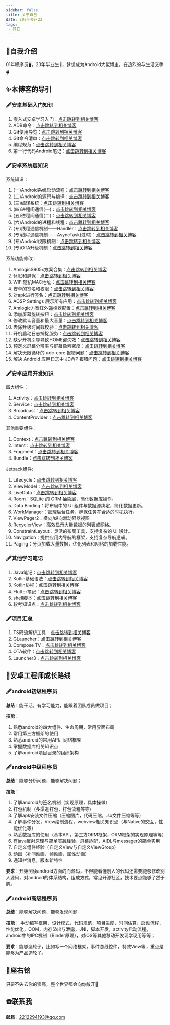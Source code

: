 ```yaml
---
sidebar: false
title: 关于自己
date: 2024-09-22
tags:
 - 其它
---
```


## :pushpin:自我介绍

01年程序员🖥️，23年毕业生🤠，梦想成为Android大佬博主，在热烈的与生活交手🍀

## :sparkles:本博客的导引

### :fountain_pen:安卓基础入门知识

1. 嵌入式安卓学习入门：[点击跳转到相关博客](./study-notes/android/guide/嵌入式安卓学习入门.md)  
2. ADB命令：[点击跳转到相关博客](./study-notes/android/guide/adb-command.md)  
3. Git使用导览：[点击跳转到相关博客](./study-notes/android/guide/git-use-note.md)  
4. Git命令清单：[点击跳转到相关博客](./study-notes/android/guide/git-note.md)  
5. 编程规范：[点击跳转到相关博客](./study-notes/android/guide/style-guide.md)  
6. 第一行代码Android笔记：[点击跳转到相关博客](./study-notes/android/guide/第一行代码Android笔记.md)


### :fountain_pen:安卓系统层知识

系统知识：  
1. (一)Android系统启动流程：[点击跳转到相关博客](./study-notes/android/theory/Android系统启动流程.md)  
2. (二)Android的源码与编译：[点击跳转到相关博客](./study-notes/android/theory/源码与编译.md)  
3. (三)编译系统：[点击跳转到相关博客](./study-notes/android/theory/编译系统.md)  
4. (四)进程间通信(一)：[点击跳转到相关博客](./study-notes/android/theory/进程间通信(一).md)  
5. (五)进程间通信(二)：[点击跳转到相关博客](./study-notes/android/theory/进程间通信(二).md)  
6. (六)Android的进程和线程：[点击跳转到相关博客](./study-notes/android/theory/Android进程和线程.md)  
7. (专)线程通信机制——Handler：[点击跳转到相关博客](./study-notes/android/theory/线程通信机制Handler.md)  
8. (专)线程通信机制——AsyncTask(过时)：[点击跳转到相关博客](./study-notes/android/theory/线程通信机制AsyncTask.md)  
9. (专)Android权限机制：[点击跳转到相关博客](./study-notes/android/theory/Android权限机制.md)  
10. (专)OTA升级机制：[点击跳转到相关博客](./study-notes/android/theory/OTA升级机制.md)

系统功能修改：  
1. AmlogicS905x方案合集：[点击跳转到相关博客](./study-notes/android/experience/Amlogics905x方案合集.md)  
2. 休眠和屏保：[点击跳转到相关博客](./study-notes/android/function/sleep-screensaver.md)  
3. WIFI随机MAC地址：[点击跳转到相关博客](./study-notes/android/function/WIFI随机MAC地址.md)  
4. 安卓的签名和权限：[点击跳转到相关博客](./study-notes/android/function/安卓的签名和权限.md)  
5. 对apk进行签名：[点击跳转到相关博客](./study-notes/android/function/AOSPapk签名.md)  
6. AOSP Settings 展示所有应用：[点击跳转到相关博客](./study-notes/android/function/AOSPSettings展示所有应用.md)  
7. Amlogic方案红外遥控器配置：[点击跳转到相关博客](./study-notes/android/function/Amlogic方案红外遥控器配置.md)  
8. 添加屏幕旋转按钮：[点击跳转到相关博客](./study-notes/android/function/Settings添加屏幕旋转按钮.md)  
9. 修改默认音量和最大音量：[点击跳转到相关博客](./study-notes/android/function/修改默认音量和最大音量.md)  
10. 去除升级时间戳校验：[点击跳转到相关博客](./study-notes/android/function/去除升级时间戳校验.md)  
11. 开机启动日志捕捉服务：[点击跳转到相关博客](./study-notes/android/function/开机启动日志捕捉服务.md)  
12. 缺少开机引导导致HOME键失效：[点击跳转到相关博客](./study-notes/android/function/Provision解决Home键失效.md)  
13. 预定义屏幕分辨率与屏幕像素密度：[点击跳转到相关博客](./study-notes/android/function/分辨率与density.md)  
14. 解决无限循环的 udc-core 报错问题：[点击跳转到相关博客](./study-notes/android/function/udc-core报错.md)  
15. 解决 Android 应用日志中 JDWP 报错问题：[点击跳转到相关博客](./study-notes/android/function/jdwp报错.md)

### :fountain_pen:安卓应用开发知识

四大组件：
1. Activity：[点击跳转到相关博客](./study-notes/android/UI/base/Activity.md)  
2. Service：[点击跳转到相关博客](./study-notes/android/UI/base/Service.md)  
3. Broadcast：[点击跳转到相关博客](./study-notes/android/UI/base/Broadcast.md)  
4. ContentProvider：[点击跳转到相关博客](./study-notes/android/UI/base/ContentProvider.md)

其他重要组件：
1. Context：[点击跳转到相关博客](./study-notes/android/UI/base/Context.md)  
2. Intent：[点击跳转到相关博客](./study-notes/android/UI/base/Intent.md)  
3. Fragment：[点击跳转到相关博客](./study-notes/android/UI/base/Fragment.md)  
4. Bundle：[点击跳转到相关博客](./study-notes/android/UI/base/Bundle.md)

Jetpack组件:
1. Lifecycle：[点击跳转到相关博客](./study-notes/jetpack/Lifecycle.md)  
2. ViewModel：[点击跳转到相关博客](./study-notes/jetpack/ViewModel.md)  
3. LiveData：[点击跳转到相关博客](./study-notes/jetpack/LiveData.md)  
4. Room：SQLite 的 ORM 抽象层，简化数据库操作。  
5. Data Binding：将布局中的 UI 组件与数据源绑定，简化数据更新。  
6. WorkManager：管理后台任务，确保任务在合适的时机执行。
7. ViewPager2：横向/纵向滑动容器视图
8. RecyclerView：高效显示大量数据的列表或网格。
9. ConstraintLayout：灵活的布局工具，支持复杂的 UI 设计。
10. Navigation：提供应用内导航的框架，支持复杂导航逻辑。
11. Paging：分页加载大量数据，优化列表和网格的加载性能。

### :fountain_pen:其他学习笔记
1. Java笔记：[点击跳转到相关博客](./study-notes/java/summary)
2. Kotlin基础语法：[点击跳转到相关博客](./study-notes/kotlin/kotlin笔记.md)
3. Kotlin协程：[点击跳转到相关博客](./study-notes/kotlin/kotlin协程.md)
4. Flutter笔记：[点击跳转到相关博客](./study-notes/flutter/Flutter笔记.md)
5. shell脚本：[点击跳转到相关博客](./study-notes/other/shell脚本.md)
6. 软考知识点：[点击跳转到相关博客](./study-notes/other/软考知识点.md)

### :fountain_pen:项目汇总
1. TS码流解析工具：[点击跳转到相关博客](./project-summary/TS码流解析工具.md)
2. GLauncher：[点击跳转到相关博客](./project-summary/glauncher.md)
3. Compose TV：[点击跳转到相关博客](./project-summary/ComposeTV.md)
4. OTA软件：[点击跳转到相关博客](./project-summary/OTA软件.md)
5. Launcher3：[点击跳转到相关博客](./project-summary/Launcher3.md)


## :rocket:安卓工程师成长路线

### :fountain_pen:android初级程序员

**总结**：能干活，有学习能力，能跟着团队成员做项目；

**技能**：
1. 熟悉android的四大组件、生命周期，常用界面布局
2. 常用第三方框架的使用
3. 熟悉android的常用API、网络框架
5. 掌握数据库相关知识点
6. 了解android项目目录的组织架构

### :fountain_pen:android中级程序员

**总结**：能够分析问题，能够解决问题；

**技能**：
1. 了解android的签名机制（实现原理，具体操做）
2. 打包机制（多渠道打包，打包流程等等）
3. 了解apk安装文件压缩（压缩图片，代码压缩，.so文件压缩等等）
4. 了解事件分发，View绘制流程，webview相关知识点（与Native的交互，性能优化等）
5. 熟悉数据库的使用（基本API，第三方ORM框架，ORM框架的实现原理等等）
6. 有java反射原理与简单实践经验，屏幕适配，AIDL与messager的简单实用
7. 自定义组件经验（自定义View与自定义ViewGroup）
8. 动画（补间动画，帧动画，属性动画）
9. 通知栏消息，版本新特性

**要求**：开始阅读android方面的而源码，不但能看懂别人的代码还需要能够修改别人源码，对android的体系结构，组成方式，常见开源社区，技术要点能够了然于胸。

### :fountain_pen:android高级程序员

**总结**：能够解决问题，能够发现问题

**技能**：
手动编写框架，设计模式，代码规范，项目进度，时间估算，启动流程，性能优化，OOM，内存溢出与泄露，JNI，脚本开发，activity启动流程，android中的IPC机制（Binder原理），对iOS等其他移动开发现学现用等等；

**要求**：能够造轮子，比如写一个网络框架，事件总线控件，特效View等，重点是能够为产品造轮子。

## :pencil:座右铭
只要不失去你的崇高，整个世界都会向你敞开🌟

## :phone:联系我
**邮箱**：2212294193@qq.com